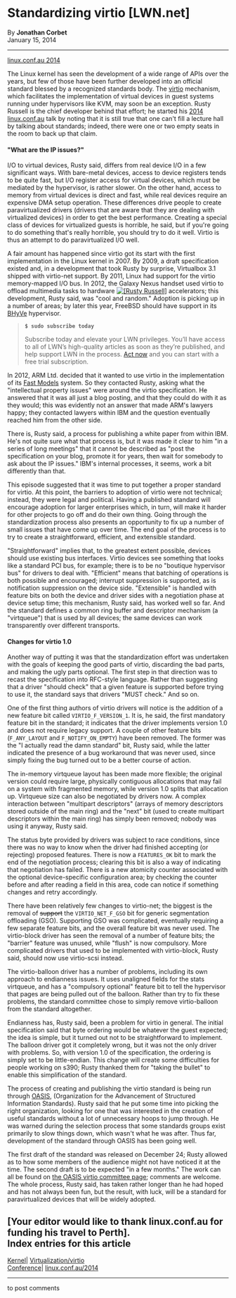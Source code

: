 # Standardizing virtio [LWN.net]

By **Jonathan Corbet**  
January 15, 2014 

* * *

[linux.conf.au 2014](https://lwn.net/Archives/ConferenceByYear/#2014-linux.conf.au)

The Linux kernel has seen the development of a wide range of APIs over the years, but few of those have been further developed into an official standard blessed by a recognized standards body. The [virtio](http://wiki.libvirt.org/page/Virtio) mechanism, which facilitates the implementation of virtual devices in guest systems running under hypervisors like KVM, may soon be an exception. Rusty Russell is the chief developer behind that effort; he started his [2014 linux.conf.au](http://linux.conf.au/) talk by noting that it is still true that one can't fill a lecture hall by talking about standards; indeed, there were one or two empty seats in the room to back up that claim. 

#### "What are the IP issues?"

I/O to virtual devices, Rusty said, differs from real device I/O in a few significant ways. With bare-metal devices, access to device registers tends to be quite fast, but I/O register access for virtual devices, which must be mediated by the hypervisor, is rather slower. On the other hand, access to memory from virtual devices is direct and fast, while real devices require an expensive DMA setup operation. These differences drive people to create paravirtualized drivers (drivers that are aware that they are dealing with virtualized devices) in order to get the best performance. Creating a special class of devices for virtualized guests is horrible, he said, but if you're going to do something that's really horrible, you should try to do it well. Virtio is thus an attempt to do paravirtualized I/O well. 

A fair amount has happened since virtio got its start with the first implementation in the Linux kernel in 2007\. By 2009, a draft specification existed and, in a development that took Rusty by surprise, Virtualbox 3.1 shipped with virtio-net support. By 2011, Linux had support for the virtio memory-mapped I/O bus. In 2012, the Galaxy Nexus handset used virtio to offload multimedia tasks to hardware [![\[Rusty Russell\]](https://static.lwn.net/images/conf/2014/lca/RustyRussell-sm.jpg)](/Articles/580191/) accelerators; this development, Rusty said, was "cool and random." Adoption is picking up in a number of areas; by later this year, FreeBSD should have support in its [BHyVe](https://wiki.freebsd.org/action/show/bhyve?action=show&redirect=BHyVe) hypervisor. 

> **`$ sudo subscribe today`**
> 
> Subscribe today and elevate your LWN privileges. You’ll have access to all of LWN’s high-quality articles as soon as they’re published, and help support LWN in the process. [Act now](https://lwn.net/Promo/nst-sudo/claim) and you can start with a free trial subscription. 

In 2012, ARM Ltd. decided that it wanted to use virtio in the implementation of its [Fast Models](http://www.arm.com/products/tools/models/fast-models/) system. So they contacted Rusty, asking what the "intellectual property issues" were around the virtio specification. He answered that it was all just a blog posting, and that they could do with it as they would; this was evidently not an answer that made ARM's lawyers happy; they contacted lawyers within IBM and the question eventually reached him from the other side. 

There is, Rusty said, a process for publishing a white paper from within IBM. He's not quite sure what that process is, but it was made it clear to him "in a series of long meetings" that it cannot be described as "post the specification on your blog, promote it for years, then wait for somebody to ask about the IP issues." IBM's internal processes, it seems, work a bit differently than that. 

This episode suggested that it was time to put together a proper standard for virtio. At this point, the barriers to adoption of virtio were not technical; instead, they were legal and political. Having a published standard will encourage adoption for larger enterprises which, in turn, will make it harder for other projects to go off and do their own thing. Going through the standardization process also presents an opportunity to fix up a number of small issues that have come up over time. The end goal of the process is to try to create a straightforward, efficient, and extensible standard. 

"Straightforward" implies that, to the greatest extent possible, devices should use existing bus interfaces. Virtio devices see something that looks like a standard PCI bus, for example; there is to be no "boutique hypervisor bus" for drivers to deal with. "Efficient" means that batching of operations is both possible and encouraged; interrupt suppression is supported, as is notification suppression on the device side. "Extensible" is handled with feature bits on both the device and driver sides with a negotiation phase at device setup time; this mechanism, Rusty said, has worked well so far. And the standard defines a common ring buffer and descriptor mechanism (a "virtqueue") that is used by all devices; the same devices can work transparently over different transports. 

#### Changes for virtio 1.0

Another way of putting it was that the standardization effort was undertaken with the goals of keeping the good parts of virtio, discarding the bad parts, and making the ugly parts optional. The first step in that direction was to recast the specification into RFC-style language. Rather than suggesting that a driver "should check" that a given feature is supported before trying to use it, the standard says that drivers "MUST check." And so on. 

One of the first thing authors of virtio drivers will notice is the addition of a new feature bit called `VIRTIO_F_VERSION_1`. It is, he said, the first mandatory feature bit in the standard; it indicates that the driver implements version 1.0 and does not require legacy support. A couple of other feature bits (`F_ANY_LAYOUT` and `F_NOTIFY_ON_EMPTY`) have been removed. The former was the "I actually read the damn standard" bit, Rusty said, while the latter indicated the presence of a bug workaround that was never used, since simply fixing the bug turned out to be a better course of action. 

The in-memory virtqueue layout has been made more flexible; the original version could require large, physically contiguous allocations that may fail on a system with fragmented memory, while version 1.0 splits that allocation up. Virtqueue size can also be negotiated by drivers now. A complex interaction between "multipart descriptors" (arrays of memory descriptors stored outside of the main ring) and the "next" bit (used to create multipart descriptors within the main ring) has simply been removed; nobody was using it anyway, Rusty said. 

The status byte provided by drivers was subject to race conditions, since there was no way to know when the driver had finished accepting (or rejecting) proposed features. There is now a `FEATURES_OK` bit to mark the end of the negotiation process; clearing this bit is also a way of indicating that negotiation has failed. There is a new atomicity counter associated with the optional device-specific configuration area; by checking the counter before and after reading a field in this area, code can notice if something changes and retry accordingly. 

There have been relatively few changes to virtio-net; the biggest is the removal of ~~support~~ the `VIRTIO_NET_F_GSO` bit for generic segmentation offloading (GSO). Supporting GSO was complicated, eventually requiring a few separate feature bits, and the overall feature bit was never used. The virtio-block driver has seen the removal of a number of feature bits; the "barrier" feature was unused, while "flush" is now compulsory. More complicated drivers that used to be implemented with virtio-block, Rusty said, should now use virtio-scsi instead. 

The virtio-balloon driver has a number of problems, including its own approach to endianness issues. It uses unaligned fields for the stats virtqueue, and has a "compulsory optional" feature bit to tell the hypervisor that pages are being pulled out of the balloon. Rather than try to fix these problems, the standard committee chose to simply remove virtio-balloon from the standard altogether. 

Endianness has, Rusty said, been a problem for virtio in general. The initial specification said that byte ordering would be whatever the guest expected; the idea is simple, but it turned out not to be straightforward to implement. The balloon driver got it completely wrong, but it was not the only driver with problems. So, with version 1.0 of the specification, the ordering is simply set to be little-endian. This change will create some difficulties for people working on s390; Rusty thanked them for "taking the bullet" to enable this simplification of the standard. 

The process of creating and publishing the virtio standard is being run through [OASIS](https://www.oasis-open.org/), (Organization for the Advancement of Structured Information Standards). Rusty said that he put some time into picking the right organization, looking for one that was interested in the creation of useful standards without a lot of unnecessary hoops to jump through. He was warned during the selection process that some standards groups exist primarily to slow things down, which wasn't what he was after. Thus far, development of the standard through OASIS has been going well. 

The first draft of the standard was released on December 24; Rusty allowed as to how some members of the audience might not have noticed it at the time. The second draft is to be expected "in a few months." The work can all be found on [the OASIS virtio committee page](http://www.oasis-open.org/committees/virtio); comments are welcome. The whole process, Rusty said, has taken rather longer than he had hoped and has not always been fun, but the result, with luck, will be a standard for paravirtualized devices that will be widely adopted. 

[Your editor would like to thank linux.conf.au for funding his travel to Perth].  
Index entries for this article  
---  
[Kernel](/Kernel/Index)| [Virtualization/virtio](/Kernel/Index#Virtualization-virtio)  
[Conference](/Archives/ConferenceIndex/)| [linux.conf.au/2014](/Archives/ConferenceIndex/#linux.conf.au-2014)  
  


* * *

to post comments 
